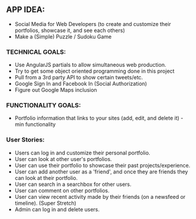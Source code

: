 ## APP IDEA:

- Social Media for Web Developers (to create and customize their portfolios, showcase it, and see each others)
- Make a (Simple) Puzzle / Sudoku Game 


### TECHNICAL GOALS:
- Use AngularJS partials to allow simultaneous web production.
- Try to get some object oriented programming done in this project
- Pull from a 3rd party API to show certain tweets/etc.
- Google Sign In and Facebook In (Social Authorization)
- Figure out Google Maps inclusion


### FUNCTIONALITY GOALS:
- Portfolio information that links to your sites (add, edit, and delete it) - min functionality


### User Stories:
- Users can log in and customize their personal portfolio.
- User can look at other user's portfolios.
- User can use their portfolio to showcase their past projects/experience. 
- User can add another user as a 'friend', and once they are friends they can look at their portfolio.
- User can search in a searchbox for other users.
- User can comment on other portfolios. 
- User can view recent activity made by their friends (on a newsfeed or timeline). (Super Stretch)
- Admin can log in and delete users. 
